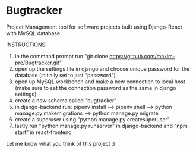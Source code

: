 # Bugtracker
 Project Management tool for software projects built using Django-React with MySQL database

INSTRUCTIONS:

1) in the command prompt run "git clone https://github.com/maxim-pre/Bugtracker.git"
2) open up the settings file in django and choose unique password for the database (initially set to just "password")
3) open up MySQL workbench and make a new connection to local host (make sure to set the connection password as the same in django settings)
4) create a new schema called "bugtracker"
5) in django-backend run:
        pipenv install --> pipenv shell --> python manage.py makemigrations --> python manage.py migrate
6) create a superuser using "python manage.py createsuperuser"
7) lastly run "python manage.py runserver" in django-backend and "npm start" in react-frontend

Let me know what you think of this project :)

